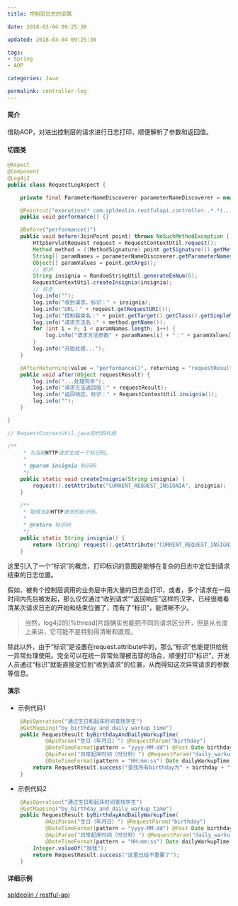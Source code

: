 ```yaml
---
title: 控制层日志的实践

date: 2018-03-04 09:25:38

updated: 2018-03-04 09:25:38

tags:
- Spring
- AOP

categories: Java

permalink: controller-log
---
```


#### 简介

借助AOP，对进出控制层的请求进行日志打印，顺便解析了参数和返回值。

#### 切面类

```java
@Aspect
@Component
@Log4j2
public class RequestLogAspect {

    private final ParameterNameDiscoverer parameterNameDiscoverer = new LocalVariableTableParameterNameDiscoverer();

    @Pointcut("execution(* com.spldeolin.restfulapi.controller..*.*(..))")
    public void performance() {}

    @Before("performance()")
    public void before(JoinPoint point) throws NoSuchMethodException {
        HttpServletRequest request = RequestContextUtil.request();
        Method method = ((MethodSignature) point.getSignature()).getMethod();
        String[] paramNames = parameterNameDiscoverer.getParameterNames(method);
        Object[] paramValues = point.getArgs();
        // 标识
        String insignia = RandomStringUtil.generateEnNum(6);
        RequestContextUtil.createInsignia(insignia);
        // 日志
        log.info("");
        log.info("收到请求。标识：" + insignia);
        log.info("URL：" + request.getRequestURI());
        log.info("控制器类名：" + point.getTarget().getClass().getSimpleName());
        log.info("请求方法名：" + method.getName());
        for (int i = 0; i < paramNames.length; i++) {
            log.info("请求方法参数" + paramNames[i] + "：" + paramValues[i]);
        }
        log.info("开始处理...");
    }

    @AfterReturning(value = "performance()", returning = "requestResult")
    public void after(Object requestResult) {
        log.info("...处理完毕");
        log.info("请求方法返回值：" + requestResult);
        log.info("返回响应。标识：" + RequestContextUtil.insignia());
        log.info("");
    }

}
```

```java
// RequestContextUtil.java的代码片段

/**
     * 为当前HTTP请求生成一个标识码。
     *
     * @param insignia 标识码
     */
    public static void createInsignia(String insignia) {
        request().setAttribute("CURRENT_REQUEST_INSIGNIA", insignia);
    }

    /**
     * 取得当前HTTP请求的标识码。
     *
     * @return 标识码
     */
    public static String insignia() {
        return (String) request().getAttribute("CURRENT_REQUEST_INSIGNIA");
    }
```


这里引入了一个“标识”的概念，打印标识的意图是能够在复杂的日志中定位到请求结束的日志位置。

假如，被有个控制层调用的业务层中用大量的日志会打印，或者，多个请求在一段时间内先后被发起，那么仅仅通过“收到请求”“返回响应”这样的汉字，已经很难看清某次请求日志的开始和结束位置了，而有了“标识”，能清晰不少。

> 当然，log4j2的[%thread]片段确实也能把不同的请求区分开，但是从长度上来讲，它可能不是特别得清晰和直观。

除此以外，由于“标识”是设置在request.attribute中的，那么“标识”也能提供给统一异常处理使用。完全可以在统一异常处理被击穿的场合，顺便打印“标识”，开发人员通过“标识”就能直接定位到“收到请求”的位置，从而得知这次异常请求的参数等信息。

#### 演示

- 示例代码1

```java
    @ApiOperation("通过生日和起床时间查找学生")
    @GetMapping("by_birthday_and_daily_warkup_time")
    public RequestResult byBirthdayAndDailyWarkupTime(
            @ApiParam("生日（年月日）") @RequestParam("birthday")
            @DateTimeFormat(pattern = "yyyy-MM-dd") @Past Date birthday,
            @ApiParam("日常起床时间（时分秒）") @RequestParam("daily_warkup_time")
            @DateTimeFormat(pattern = "HH:mm:ss") Date dailyWarkupTime) {
        return RequestResult.success("查找所有birthday为" + birthday + "，daily_warkup_time为" + dailyWarkupTime + "的学生。");
    }
```

- 示例代码2

```java
    @ApiOperation("通过生日和起床时间查找学生")
    @GetMapping("by_birthday_and_daily_warkup_time")
    public RequestResult byBirthdayAndDailyWarkupTime(
            @ApiParam("生日（年月日）") @RequestParam("birthday")
            @DateTimeFormat(pattern = "yyyy-MM-dd") @Past Date birthday,
            @ApiParam("日常起床时间（时分秒）") @RequestParam("daily_warkup_time")
            @DateTimeFormat(pattern = "HH:mm:ss") Date dailyWarkupTime) {
        Integer.valueOf("抛我");
        return RequestResult.success("这里已经不重要了");
    }
```

#### 详细示例

[spldeolin / restful-api](https://github.com/spldeolin/restful-api "spldeolin/restful-api: self discipline...")
